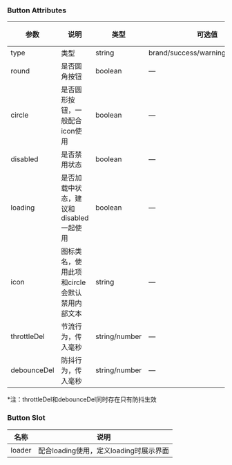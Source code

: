 ### Button  Attributes



| 参数        | 说明                                         | 类型          | 可选值                            | 默认值 |
| ----------- | -------------------------------------------- | ------------- | --------------------------------- | ------ |
| type        | 类型                                         | string        | brand/success/warning/danger/info | brand  |
| round       | 是否圆角按钮                                 | boolean       | —                                 | false  |
| circle      | 是否圆形按钮，一般配合icon使用               | boolean       | —                                 | false  |
| disabled    | 是否禁用状态                                 | boolean       | —                                 | false  |
| loading     | 是否加载中状态，建议和disabled一起使用       | boolean       | —                                 | false  |
| icon        | 图标类名，使用此项和circle会默认禁用内部文本 | string        | —                                 | —      |
| throttleDel | 节流行为，传入毫秒                           | string/number | —                                 | —      |
| debounceDel | 防抖行为，传入毫秒                           | string/number | —                                 | —      |

*注：throttleDel和debounceDel同时存在只有防抖生效

### Button  Slot

| 名称   | 说明                                   |
| ------ | -------------------------------------- |
| loader | 配合loading使用，定义loading时展示界面 |

